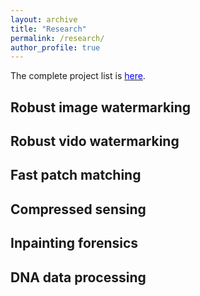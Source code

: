 ```yaml
---
layout: archive
title: "Research"
permalink: /research/
author_profile: true
---
```

The complete project list is [<font color='blue'>here</font>](https://github.com/academicpages/academicpages.github.io "Patents").  

## Robust image watermarking  
## Robust vido watermarking  
## Fast patch matching  
## Compressed sensing  
## Inpainting forensics  
## DNA data processing  
